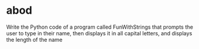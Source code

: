 # abod
Write the Python code of a program called FunWithStrings that prompts the user to type in their name, then displays it in all capital letters, and displays the length of the name

